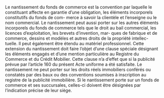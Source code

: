 Le nantissement du fonds de commerce est la convention par laquelle le constituant
affecte en garantie d’une obligation, les éléments incorporels constitutifs du fonds de com-
merce à savoir la clientèle et l’enseigne ou le nom commercial.
Le nantissement peut aussi porter sur les autres éléments incorporels du fonds de commerce
tels que le droit au bail commercial, les licences d’exploitation, les brevets d’invention, mar-
ques de fabrique et de commerce, dessins et modèles et autres droits de la propriété intellec-
tuelle. Il peut également être étendu au matériel professionnel.
Cette extension du nantissement doit faire l’objet d’une clause spéciale désignant les éléments
engagés et d’une mention particulière au Registre du Commerce et du Crédit Mobilier. Cette
clause n’a d’effet que si la publicité prévue par l’article 160 du présent Acte uniforme a été
satisfaite.
Le nantissement ne peut porter sur les droits réels immobiliers conférés ou constatés par des
baux ou des conventions soumises à inscription au registre de la publicité immobilière.
Si le nantissement porte sur un fonds de commerce et ses succursales, celles-ci doivent être
désignées par l’indication précise de leur siège.